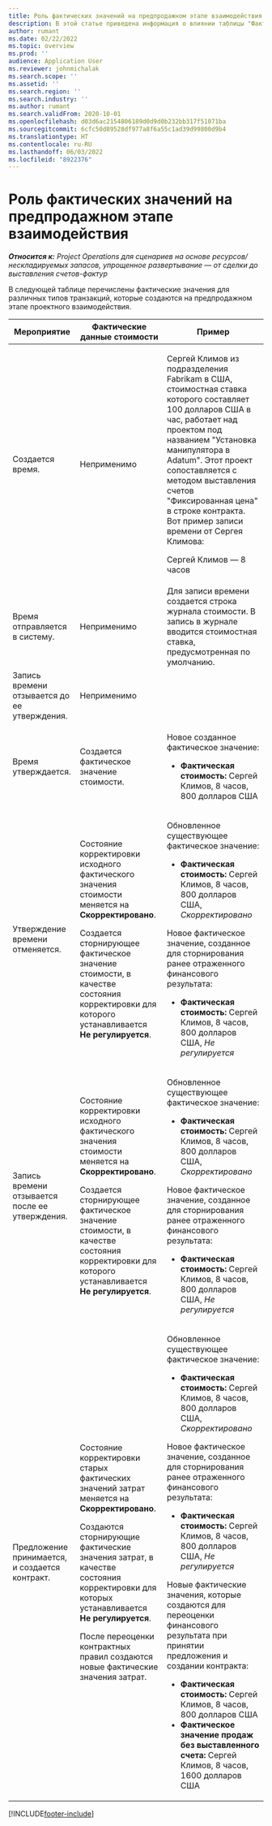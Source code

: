 ```yaml
---
title: Роль фактических значений на предпродажном этапе взаимодействия
description: В этой статье приведена информация о влиянии таблицы "Фактические значения" на различные события на предпродажном этапе взаимодействия в Microsoft Dynamics 365 Project Operations.
author: rumant
ms.date: 02/22/2022
ms.topic: overview
ms.prod: ''
audience: Application User
ms.reviewer: johnmichalak
ms.search.scope: ''
ms.assetid: ''
ms.search.region: ''
ms.search.industry: ''
ms.author: rumant
ms.search.validFrom: 2020-10-01
ms.openlocfilehash: d03d6ac2154806189d0d9d0b232bb317f51071ba
ms.sourcegitcommit: 6cfc50d89528df977a8f6a55c1ad39d99800d9b4
ms.translationtype: HT
ms.contentlocale: ru-RU
ms.lasthandoff: 06/03/2022
ms.locfileid: "8922376"
---
```

# <a name="actuals-impact-during-the-pre-sales-stage-of-an-engagement"></a>Роль фактических значений на предпродажном этапе взаимодействия

_**Относится к:** Project Operations для сценариев на основе ресурсов/нескладируемых запасов, упрощенное развертывание — от сделки до выставления счетов-фактур_

В следующей таблице перечислены фактические значения для различных типов транзакций, которые создаются на предпродажном этапе проектного взаимодействия.

| Мероприятие | Фактические данные стоимости | Пример |
|---|---|---|
| Создается время. | Неприменимо | <p>Сергей Климов из подразделения Fabrikam в США, стоимостная ставка которого составляет 100 долларов США в час, работает над проектом под названием "Установка манипулятора в Adatum". Этот проект сопоставляется с методом выставления счетов "Фиксированная цена" в строке контракта. Вот пример записи времени от Сергея Климова:</p><p>Сергей Климов — 8 часов</p> |
| Время отправляется в систему. | Неприменимо | Для записи времени создается строка журнала стоимости. В запись в журнале вводится стоимостная ставка, предусмотренная по умолчанию. |
| Запись времени отзывается до ее утверждения. | Неприменимо | |
| Время утверждается. | Создается фактическое значение стоимости. | <p>Новое созданное фактическое значение:</p><ul><li>**Фактическая стоимость:** Сергей Климов, 8 часов, 800 долларов США</li></ul> |
| Утверждение времени отменяется. | <p>Состояние корректировки исходного фактического значения стоимости меняется на **Скорректировано**.</p><p>Создается сторнирующее фактическое значение стоимости, в качестве состояния корректировки для которого устанавливается **Не регулируется**.</p> | <p>Обновленное существующее фактическое значение:</p><ul><li>**Фактическая стоимость:** Сергей Климов, 8 часов, 800 долларов США, *Скорректировано*</li></ul><p>Новое фактическое значение, созданное для сторнирования ранее отраженного финансового результата:</p><ul><li>**Фактическая стоимость:** Сергей Климов, 8 часов, 800 долларов США, *Не регулируется*</li></ul> |
| Запись времени отзывается после ее утверждения. | <p>Состояние корректировки исходного фактического значения стоимости меняется на **Скорректировано**.</p><p>Создается сторнирующее фактическое значение стоимости, в качестве состояния корректировки для которого устанавливается **Не регулируется**.</p> | <p>Обновленное существующее фактическое значение:</p><ul><li>**Фактическая стоимость:** Сергей Климов, 8 часов, 800 долларов США, *Скорректировано*</li></ul><p>Новое фактическое значение, созданное для сторнирования ранее отраженного финансового результата:</p><ul><li>**Фактическая стоимость:** Сергей Климов, 8 часов, 800 долларов США, *Не регулируется*</li></ul> |
| Предложение принимается, и создается контракт. | <p>Состояние корректировки старых фактических значений затрат меняется на **Скорректировано**.</p><p>Создаются сторнирующие фактические значения затрат, в качестве состояния корректировки для которых устанавливается **Не регулируется**.</p><p>После переоценки контрактных правил создаются новые фактические значения затрат.</p> | <p>Обновленное существующее фактическое значение:</p><ul><li>**Фактическая стоимость:** Сергей Климов, 8 часов, 800 долларов США, *Скорректировано*</li></ul><p>Новое фактическое значение, созданное для сторнирования ранее отраженного финансового результата:</p><ul><li>**Фактическая стоимость:** Сергей Климов, 8 часов, 800 долларов США, *Не регулируется*</li></ul><p>Новые фактические значения, которые создаются для переоценки финансового результата при принятии предложения и создании контракта:</p><ul><li>**Фактическая стоимость:** Сергей Климов, 8 часов, 800 долларов США</li><li>**Фактическое значение продаж без выставленного счета:** Сергей Климов, 8 часов, 1600 долларов США</li></ul> |

[!INCLUDE[footer-include](../includes/footer-banner.md)]
